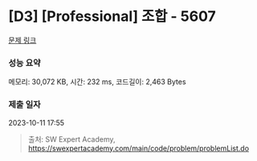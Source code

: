 # [D3] [Professional] 조합 - 5607 

[문제 링크](https://swexpertacademy.com/main/code/problem/problemDetail.do?contestProbId=AWXGKdbqczEDFAUo) 

### 성능 요약

메모리: 30,072 KB, 시간: 232 ms, 코드길이: 2,463 Bytes

### 제출 일자

2023-10-11 17:55



> 출처: SW Expert Academy, https://swexpertacademy.com/main/code/problem/problemList.do